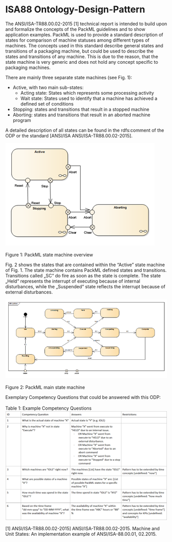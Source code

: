 # ISA88 Ontology-Design-Pattern

The ANSl/ISA-TR88.00.02-2015 [1] technical report is intended to build upon and formalize the concepts of the PackML guidelines 
and to show application examples. PackML is used to provide a standard description of states for comparison of machine statuses 
among different types of machines. The concepts used in this standard describe general states and transitions of a 
packaging machine, but could be used to describe the states and transitions of any machine. This is due to the reason, 
that the state machine is very generic and does not hold any concept specific to packaging machines.

There are mainly three separate state machines (see Fig. 1):
* Active, with two main sub-states:
  * Acting state: States which represents some processing activity
  * Wait state: States used to identify that a machine has achieved a defined set of conditions
* Stopping: states and transitions that result in a stopped machine
* Aborting: states and transitions that result in an aborted machine program

A detailed description of all states can be found in the rdfs:comment of the ODP or the standard [ANSl/ISA ANSl/ISA-TR88.00.02-2015].

![](./pictures/ISA88_SM1.png?raw=true "ISA 88 State Machine")<br></br>
Figure 1: PackML state machine overview

Fig. 2 shows the states that are contained within the “Active” state machine of Fig. 1. The state machine contains PackML 
defined states and transitions. Transitions called „SC“ do fire as soon as the state is complete. The state „Held“ represents 
the interrupt of executing because of internal disturbances, while the „Suspended“ state reflects the interrupt because of 
external disturbances.

![](./pictures/ISA88_SM2.png?raw=true "ISA 88 State Machine")<br></br>
Figure 2: PackML main state machine

Exemplary Competency Questions that could be answered with this ODP:<br></br>
Table 1: Example Competency Questions
![](./pictures/ISA88_exCQ.png?raw=true "exampleCQ")

[1] ANSl/ISA-TR88.00.02-2015] ANSl/ISA-TR88.00.02-2015. Machine and Unit States: 
An implementation example of ANSl/ISA-88.00.01, 02.2015.
